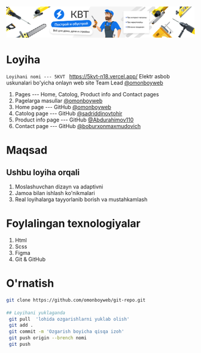 ![Dashboard Preview](./imgs/banner.png)

# Loyiha

`Loyihani nomi --- 5KVT ` https://5kvt-n18.vercel.app/ Elektr asbob uskunalari bo'yicha onlayn web site
Team Lead [@omonboyweb](https://github.com/omonboyweb)
1. Pages --- Home, Catolog, Product info and Contact pages
2. Pagelarga masullar  [@omonboyweb](https://github.com/omonboyweb)
3. Home page --- GitHub [@omonboyweb](https://github.com/omonboyweb)
4. Catolog page --- GitHub [@sadriddinovtohir](https://github.com/sadriddinovtohir)
5. Product info page --- GitHub [@Abdurahimov110](https://github.com/Abdurahimov110)
6. Contact page --- GitHub [@boburxonmaxmudovich](https://github.com/boburxonmaxmudovich)

# Maqsad

## Ushbu loyiha orqali

1.  Moslashuvchan dizayn va adaptivni
2.  Jamoa bilan ishlash ko'nikmalari
3.  Real loyihalarga tayyorlanib borish va mustahkamlash

# Foylalingan texnologiyalar

1. Html
2. Scss
3. Figma
4. Git & GitHub

# O'rnatish

```bash
git clone https://github.com/omonboyweb/git-repo.git

## Loyihani yuklaganda
 git pull  'lohida ozgarishlarni yuklab olish'
 git add .
 git commit -m 'Ozgarish boyicha qisqa izoh'
 git push origin --brench nomi
 git push


```
